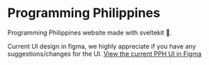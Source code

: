 # Programming Philippines

Programming Philippines website made with sveltekit :pray:.

Current UI design in figma, we highly appreciate if you have any suggestions/changes for the UI.
[View the current PPH UI in Figma](https://www.figma.com/file/3eIEjxj7XELGjr4ljVxE1J/Programming-Philippines-UI?node-id=0%3A1&t=TMTHC4i5EqWVxoWp-1)